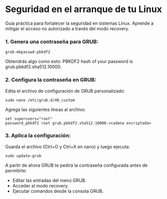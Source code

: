 # Seguridad en el arranque de tu Linux
Guía práctica para fortalecer la seguridad en sistemas Linux. Aprende a mitigar el acceso no autorizado a través del modo recovery.
### 1. Genera una contraseña para GRUB: ###
  ```
  grub-mkpasswd-pbkdf2
  ```
Obtendrás algo como esto:
  PBKDF2 hash of your password is grub.pbkdf2.sha512.10000.<cadena encriptada>

### 2. Configura la contraseña en GRUB: ###
Edita el archivo de configuración de GRUB personalizado:
  ```
  sudo nano /etc/grub.d/40_custom
  ```
Agrega las siguientes líneas al archivo:
  ```
  set superusers="root"
  password_pbkdf2 root grub.pbkdf2.sha512.10000.<cadena encriptada>
  ```

### 3. Aplica la configuración: ###
Guarda el archivo (Ctrl+O y Ctrl+X en nano) y luego ejecuta:
  ```
  sudo update-grub
  ```

A partir de ahora GRUB te pedirá la contraseña configurada antes de permitirte:
  - Editar las entradas del menú GRUB.
  - Acceder al modo recovery.
  - Ejecutar comandos desde la consola GRUB.

